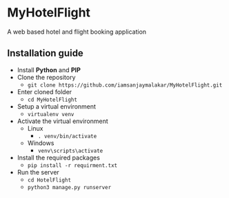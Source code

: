# MyHotelFlight
A web based hotel and flight booking application

## Installation guide 
  * Install __Python__ and __PIP__
  * Clone the repository
    * ```git clone https://github.com/iamsanjaymalakar/MyHotelFlight.git```
  * Enter cloned folder
    * ```cd MyHotelFlight```
  * Setup a virtual environment
    * ```virtualenv venv```
  * Activate the virtual environment
    * Linux
      * ```. venv/bin/activate```
    * Windows
      * ```venv\scripts\activate``` 
  * Install the required packages
    * ```pip install -r requirment.txt```
  * Run the server
    * ```cd HotelFlight```
    * ```python3 manage.py runserver```
